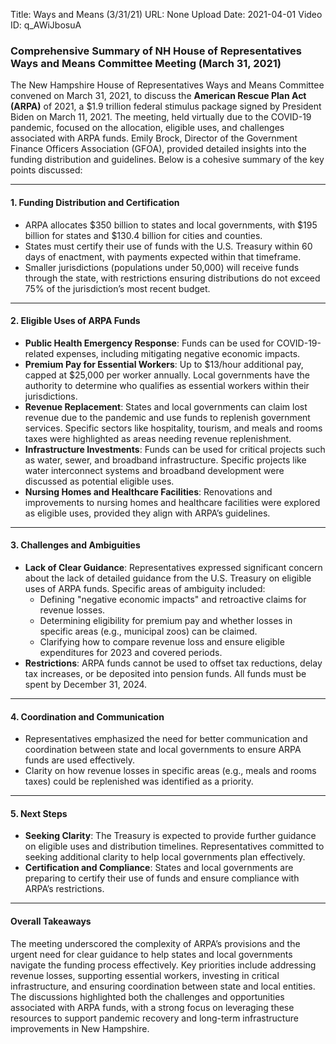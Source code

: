 Title: Ways and Means (3/31/21)
URL: None
Upload Date: 2021-04-01
Video ID: q_AWiJbosuA

### Comprehensive Summary of NH House of Representatives Ways and Means Committee Meeting (March 31, 2021)  

The New Hampshire House of Representatives Ways and Means Committee convened on March 31, 2021, to discuss the **American Rescue Plan Act (ARPA)** of 2021, a $1.9 trillion federal stimulus package signed by President Biden on March 11, 2021. The meeting, held virtually due to the COVID-19 pandemic, focused on the allocation, eligible uses, and challenges associated with ARPA funds. Emily Brock, Director of the Government Finance Officers Association (GFOA), provided detailed insights into the funding distribution and guidelines. Below is a cohesive summary of the key points discussed:

---

#### **1. Funding Distribution and Certification**
- ARPA allocates $350 billion to states and local governments, with $195 billion for states and $130.4 billion for cities and counties.  
- States must certify their use of funds with the U.S. Treasury within 60 days of enactment, with payments expected within that timeframe.  
- Smaller jurisdictions (populations under 50,000) will receive funds through the state, with restrictions ensuring distributions do not exceed 75% of the jurisdiction’s most recent budget.  

---

#### **2. Eligible Uses of ARPA Funds**
- **Public Health Emergency Response**: Funds can be used for COVID-19-related expenses, including mitigating negative economic impacts.  
- **Premium Pay for Essential Workers**: Up to $13/hour additional pay, capped at $25,000 per worker annually. Local governments have the authority to determine who qualifies as essential workers within their jurisdictions.  
- **Revenue Replacement**: States and local governments can claim lost revenue due to the pandemic and use funds to replenish government services. Specific sectors like hospitality, tourism, and meals and rooms taxes were highlighted as areas needing revenue replenishment.  
- **Infrastructure Investments**: Funds can be used for critical projects such as water, sewer, and broadband infrastructure. Specific projects like water interconnect systems and broadband development were discussed as potential eligible uses.  
- **Nursing Homes and Healthcare Facilities**: Renovations and improvements to nursing homes and healthcare facilities were explored as eligible uses, provided they align with ARPA’s guidelines.  

---

#### **3. Challenges and Ambiguities**
- **Lack of Clear Guidance**: Representatives expressed significant concern about the lack of detailed guidance from the U.S. Treasury on eligible uses of ARPA funds. Specific areas of ambiguity included:  
  - Defining "negative economic impacts" and retroactive claims for revenue losses.  
  - Determining eligibility for premium pay and whether losses in specific areas (e.g., municipal zoos) can be claimed.  
  - Clarifying how to compare revenue loss and ensure eligible expenditures for 2023 and covered periods.  
- **Restrictions**: ARPA funds cannot be used to offset tax reductions, delay tax increases, or be deposited into pension funds. All funds must be spent by December 31, 2024.  

---

#### **4. Coordination and Communication**
- Representatives emphasized the need for better communication and coordination between state and local governments to ensure ARPA funds are used effectively.  
- Clarity on how revenue losses in specific areas (e.g., meals and rooms taxes) could be replenished was identified as a priority.  

---

#### **5. Next Steps**
- **Seeking Clarity**: The Treasury is expected to provide further guidance on eligible uses and distribution timelines. Representatives committed to seeking additional clarity to help local governments plan effectively.  
- **Certification and Compliance**: States and local governments are preparing to certify their use of funds and ensure compliance with ARPA’s restrictions.  

---

#### **Overall Takeaways**
The meeting underscored the complexity of ARPA’s provisions and the urgent need for clear guidance to help states and local governments navigate the funding process effectively. Key priorities include addressing revenue losses, supporting essential workers, investing in critical infrastructure, and ensuring coordination between state and local entities. The discussions highlighted both the challenges and opportunities associated with ARPA funds, with a strong focus on leveraging these resources to support pandemic recovery and long-term infrastructure improvements in New Hampshire.